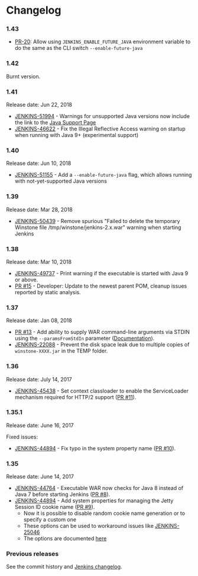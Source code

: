 Changelog
====

### 1.43

* [PR-20](https://github.com/jenkinsci/extras-executable-war/pull/20): Allow using `JENKINS_ENABLE_FUTURE_JAVA` environment variable to do the same as the CLI switch `--enable-future-java`

### 1.42

Burnt version.

### 1.41

Release date: Jun 22, 2018

* [JENKINS-51994](https://issues.jenkins-ci.org/browse/JENKINS-51994) -
Warnings for unsupported Java versions now include the link to
the [Java Support Page](https://jenkins.io/redirect/java-support)
* [JENKINS-46622](https://issues.jenkins-ci.org/browse/JENKINS-46622) -
Fix the Illegal Reflective Access warning on startup when running
with Java 9+ (experimental support)

### 1.40

Release date: Jun 10, 2018

* [JENKINS-51155](https://issues.jenkins-ci.org/browse/JENKINS-51155) -
Add a `--enable-future-java` flag, which allows running with not-yet-supported Java versions

### 1.39

Release date: Mar 28, 2018

* [JENKINS-50439](https://issues.jenkins-ci.org/browse/JENKINS-50439) -
  Remove spurious "Failed to delete the temporary Winstone file /tmp/winstone/jenkins-2.x.war" warning when starting Jenkins

### 1.38

Release date: Mar 10, 2018

* [JENKINS-49737](https://issues.jenkins-ci.org/browse/JENKINS-49737) -
Print warning if the executable is started with Java 9 or above.
* [PR #15](https://github.com/jenkinsci/extras-executable-war/pull/15) -
Developer: Update to the newest parent POM, cleanup issues reported by static analysis.

### 1.37

Release date: Jan 08, 2018

* [PR #13](https://github.com/jenkinsci/extras-executable-war/pull/13) - 
Add ability to supply WAR command-line arguments via STDIN using the `--paramsFromStdIn` parameter
([Documentation](https://github.com/jenkinsci/extras-executable-war#parameters-from-stdin)).
* [JENKINS-22088](https://issues.jenkins-ci.org/browse/JENKINS-22088) -
Prevent the disk space leak due to multiple copies of `winstone-XXXX.jar` in the TEMP folder.

### 1.36

Release date: July 14, 2017

* [JENKINS-45438](https://issues.jenkins-ci.org/browse/JENKINS-45438) -
Set context classloader to enable the ServiceLoader mechanism required for HTTP/2 support
([PR #11](https://github.com/jenkinsci/extras-executable-war/pull/11)).

### 1.35.1

Release date: June 16, 2017

Fixed issues:

* [JENKINS-44894](https://issues.jenkins-ci.org/browse/JENKINS-44894) -
Fix typo in the system property name
([PR #10](https://github.com/jenkinsci/extras-executable-war/pull/10)).

### 1.35

Release date: June 14, 2017

* [JENKINS-44764](https://issues.jenkins-ci.org/browse/JENKINS-44764) -
Executable WAR now checks for Java 8 instead of Java 7 before starting Jenkins
([PR #8](https://github.com/jenkinsci/extras-executable-war/pull/8)).
* [JENKINS-44894](https://issues.jenkins-ci.org/browse/JENKINS-44894) -
Add system properties for managing the Jetty Session ID cookie name
([PR #9](https://github.com/jenkinsci/extras-executable-war/pull/9)).
  * Now it is possible to disable random cookie name generation or to specify a custom one
  * These options can be used to workaround issues like [JENKINS-25046](https://issues.jenkins-ci.org/browse/JENKINS-25046)
  * The options are documented [here](README.md#jetty-session-ids)

### Previous releases

See the commit history and [Jenkins changelog](http://jenkins-ci.org/changelog).
